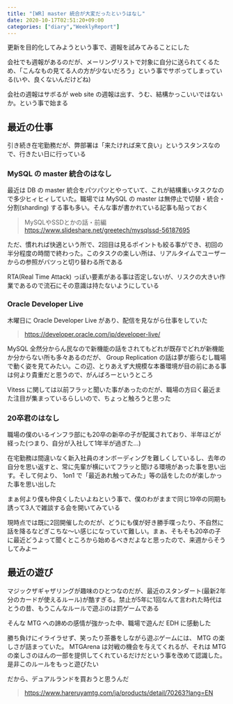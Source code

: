 ```yaml
---
title: "[WR] master 統合が大変だったというはなし"
date: 2020-10-17T02:51:20+09:00
categories: ["diary","WeeklyReport"]
---
```

更新を目的化してみようという事で、週報を試みてみることにした

会社でも週報があるのだが、メーリングリストで対象に自分に送られてくるため、「こんなもの見てる人の方が少ないだろう」という事でサボってしまっている(いや、良くないんだけどね)

会社の週報はサボるが web site の週報は出す、うむ、結構かっこいいではないか。という事で始まる

## 最近の仕事
引き続き在宅勤務だが、弊部署は「来たければ来て良い」というスタンスなので、行きたい日に行っている

### MySQL の master 統合のはなし
最近は DB の master 統合をパツパツとやっていて、これが結構重いタスクなので多少ヒィヒィしていた。職場では MySQL の master は無停止で切替・統合・分割(sharding) する事も多い。そんな事が書かれている記事も貼っておく

> MySQLやSSDとかの話・前編
> https://www.slideshare.net/greetech/mysqlssd-56187695

ただ、慣れれば快適という所で、2回目は見るポイントも絞る事ができ、初回の半分程度の時間で終わった。このタスクの楽しい所は、リアルタイムでユーザーからの参照がバツっと切り替わる所である

RTA(Real Time Attack) っぽい要素がある事は否定しないが、リスクの大きい作業であるので流石にその意識は持たないようにしている

### Oracle Developer Live
木曜日に Oracle Developer Live があり、配信を見ながら仕事をしていた
>https://developer.oracle.com/jp/developer-live/

MySQL 全然分からん民なので新機能の話をされてもどれが既存でどれが新機能か分からない所も多々あるのだが、 Group Replication の話は夢が膨らむし職場で動く姿を見てみたい。この辺、とりあえず大規模な本番環境が目の前にある事は何より貴重だと思うので、がんばろーというところ

Vitess に関しては以前フラッと聞いた事があったのだが、職場の方曰く最近また注目が集まっているらしいので、ちょっと触ろうと思った

### 20卒君のはなし
職場の僕のいるインフラ部にも20卒の新卒の子が配属されており、半年ほどが経った(つまり、自分が入社して1年半が過ぎた…)

在宅勤務は間違いなく新入社員のオンボーディングを難しくしているし、去年の自分を思い返すと、常に先輩が横にいてフラッと聞ける環境があった事を思い出す。そして何より、 1on1 で「最近あれ触ってみた」等の話をしたのが楽しかった事を思い出した

まぁ何より僕も仲良くしたいよねという事で、僕のわがままで同じ19卒の同期も誘って3人で雑談する会を開いてみている

現時点では既に2回開催したのだが、どうにも僕が好き勝手喋ったり、不自然に話を降るなどぎこちな〜い感じになっていて難しい。まぁ、そもそも20卒の子に最近どうよって聞くところから始めるべきだよなと思ったので、来週からそうしてみよー

## 最近の遊び
マジックザギャザリングが趣味のひとつなのだが、最近のスタンダート(最新2年分のカードが使えるルール)が酷すぎる。禁止が5年に1回なんて言われた時代はとうの昔、もうこんなルールで遊ぶのは罰ゲームである

そんな MTG への諦めの感情が強かった中、職場で遊んだ EDH に感動した

勝ち負けにイライラせず、笑ったり茶番をしながら遊ぶゲームには、 MTG の楽しさが詰まっていた。 MTGArena は対戦の機会を与えてくれるが、それは MTG の楽しさのほんの一部を提供してくれているだけだという事を改めて認識した。是非このルールをもっと遊びたい

だから、デュアルランドを買おうと思うんだ
> https://www.hareruyamtg.com/ja/products/detail/70263?lang=EN